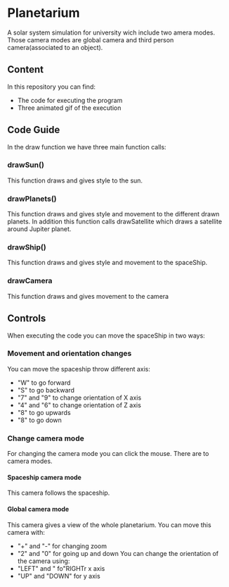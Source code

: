 # Planetarium
A solar system simulation for university wich include two amera modes. Those camera modes are global camera and third person camera(associated to an object).
## Content
In this repository you can find:
+ The code for executing the program
+ Three animated gif of the execution
## Code Guide
In the draw function we have three main function calls:
### drawSun()
This function draws and gives style to the sun.
### drawPlanets()
This function draws and gives style and movement to the different drawn planets. 
In addition this function calls drawSatellite which draws a satellite around Jupiter planet.
### drawShip()
This function draws and gives style and movement to the spaceShip.
### drawCamera
This function draws and gives movement to the camera

## Controls
When executing the code you can move the spaceShip in two ways:
### Movement and orientation changes
You can move the spaceship throw different axis:
+ "W" to go forward
+ "S" to go backward
+ "7" and "9" to change orientation of X axis
+ "4" and "6" to change orientation of Z axis
+ "8" to go upwards
+ "8" to go down
### Change camera mode
For changing the camera mode you can click the mouse.
There are to camera modes.
#### Spaceship camera mode
This camera follows the spaceship.
#### Global camera mode
This camera gives a view of the whole planetarium.
You can move this camera with:
+ "+" and "-" for changing zoom
+ "2" and "0" for going up and down
You can change the orientation of the camera using:
+ "LEFT" and " fo"RIGHTr x axis
+ "UP" and "DOWN" for y axis
